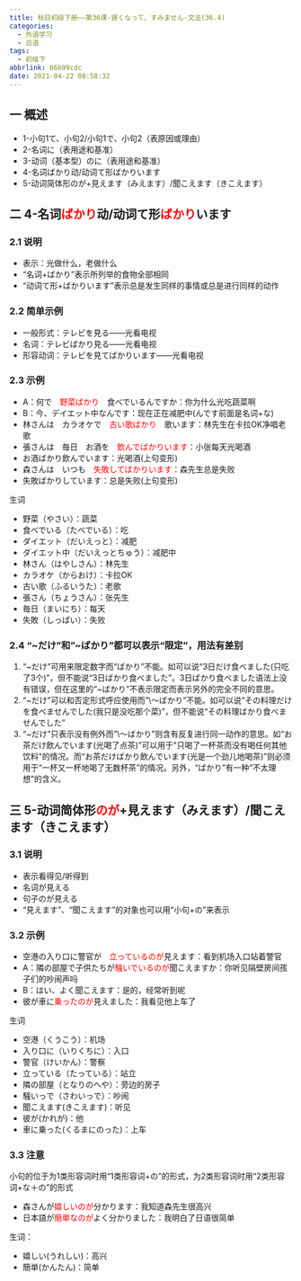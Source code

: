 ```yaml
---
title: 标日初级下册——第36课-遅くなって、すみません-文法(36.4)
categories:
  - 外语学习
  - 日语
tags:
  - 初级下
abbrlink: 66b99cdc
date: 2021-04-22 08:58:32
---
```

## 一 概述

* 1-小句1て、小句2/小句1で、小句2（表原因或理由）
* 2-名词に（表用途和基准）
* 3-动词（基本型）のに（表用途和基准）
* 4-名词ばかり动/动词て形ばかりいます
* 5-动词简体形のが+見えます（みえます）/聞こえます（きこえます）

<!--more-->

## 二 4-名词<font color="red">ばかり</font>动/动词て形<font color="red">ばかり</font>います

### 2.1 说明

* 表示：光做什么，老做什么
* “名词+ばかり”表示所列举的食物全部相同
* “动词て形+ばかりいます”表示总是发生同样的事情或总是进行同样的动作

### 2.2 简单示例

* 一般形式：テレビを見る——光看电视
* 名词：テレビばかり見る——光看电视
* 形容动词：テレビを見てばかりいます——光看电视

### 2.3 示例

* A：何で　<font color="red">野菜ばかり</font>　食べでいるんですか：你为什么光吃蔬菜啊
* B：今、デイエット中なんです：现在正在减肥中(んです前面是名词+な)
* 林さんは　カラオケで　<font color="red">古い歌ばかり</font>　歌います：林先生在卡拉OK净唱老歌
* 張さんは　毎日　お酒を　<font color="red">飲んでばかりいます</font>：小张每天光喝酒
* お酒ばかり飲んでいます：光喝酒(上句变形)
* 森さんは　いつも　<font color="red">失敗してばかりいます</font>：森先生总是失败
* 失敗ばかりしています：总是失败(上句变形)

生词

* 野菜（やさい）：蔬菜
* 食べでいる（たべでいる）：吃
* ダイエット（だいえっと）：减肥
* ダイエット中（だいえっとちゅう）：减肥中
* 林さん（はやしさん）：林先生
* カラオケ（からおけ）：卡拉OK
* 古い歌（ふるいうた）：老歌
* 張さん（ちょうさん）：张先生
* 毎日（まいにち）：每天
* 失敗（しっぱい）：失败

### 2.4 “\~だけ”和”\~ばかり”都可以表示“限定”，用法有差别

1. “\~だけ”可用来限定数字而“ばかり”不能。如可以说“3日だけ食べました(只吃了3个)”，但不能说“3日ばかり食べました”。3日ばかり食べました语法上没有错误，但在这里的“\~ばかり”不表示限定而表示另外的完全不同的意思。
2. “\~だけ”可以和否定形式呼应使用而”\～ばかり”不能。如可以说“その料理だけを食べませんでした(我只是没吃那个菜)”，但不能说“その料理ばかり食べませんでした”
3. “\~だけ”只表示没有例外而”\～ばかり”则含有反复进行同一动作的意思。如“お茶だけ飲んでいます(光喝了点茶)”可以用于"只喝了一杯茶而没有喝任何其他饮料"的情况。而“お茶だけばかり飲んでいます(光是一个劲儿地喝茶)”则必须用于“一杯又一杯地喝了无数杯茶”的情况。另外，“ばかり”有一种“不太理想”的含义。

## 三 5-动词简体形<font color="red">のが</font>+見えます（みえます）/聞こえます（きこえます）

### 3.1 说明

* 表示看得见/听得到
* 名词が見える
* 句子のが見える
* “見えます”、“聞こえます”的对象也可以用“小句+の”来表示

### 3.2 示例

* 空港の入り口に警官が　<font color="red">立っているのが</font>見えます：看到机场入口站着警官
* A：隣の部屋で子供たちが<font color="red">騒いでいるのが</font>聞こえますか：你听见隔壁房间孩子们的吵闹声吗
* B：はい、よく聞こえます：是的，经常听到呢
* 彼が車に<font color="red">乗ったのが</font>見えました：我看见他上车了

生词

* 空港（くうこう）：机场
* 入り口に（いりくちに）：入口
* 警官（けいかん）：警察
* 立っている（たっている）：站立
* 隣の部屋（となりのへや）：旁边的房子
* 騒いっで（さわいっで）：吵闹
* 聞こえます(きこえます)：听见
* 彼が(かれが)：他
* 車に乗った(くるまにのった)：上车

### 3.3 注意

小句的位于为1类形容词时用“1类形容词+の”的形式，为2类形容词时用“2类形容词+な＋の”的形式

* 森さんが<font color=red>嬉しいのが</font>分かります：我知道森先生很高兴
* 日本語が<font color=red>簡単なのが</font>よく分かりました：我明白了日语很简单

生词：

* 嬉しい(うれしい)：高兴
* 簡単(かんたん)：简单